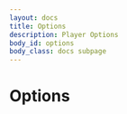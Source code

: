 ```yaml
---
layout: docs
title: Options
description: Player Options
body_id: options
body_class: docs subpage
---
```


Options
=======
